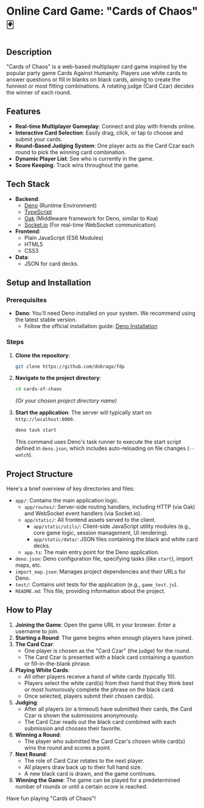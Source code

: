 # Online Card Game: "Cards of Chaos" 🃏

## Description

"Cards of Chaos" is a web-based multiplayer card game inspired by the popular party game Cards Against Humanity. Players use white cards to answer questions or fill in blanks on black cards, aiming to create the funniest or most fitting combinations. A rotating judge (Card Czar) decides the winner of each round.

## Features

*   **Real-time Multiplayer Gameplay**: Connect and play with friends online.
*   **Interactive Card Selection**: Easily drag, click, or tap to choose and submit your cards.
*   **Round-Based Judging System**: One player acts as the Card Czar each round to pick the winning card combination.
*   **Dynamic Player List**: See who is currently in the game.
*   **Score Keeping**: Track wins throughout the game.

## Tech Stack

*   **Backend**:
    *   [Deno](https://deno.land/) (Runtime Environment)
    *   [TypeScript](https://www.typescriptlang.org/)
    *   [Oak](https://oakserver.github.io/oak/) (Middleware framework for Deno, similar to Koa)
    *   [Socket.io](https://socket.io/) (For real-time WebSocket communication)
*   **Frontend**:
    *   Plain JavaScript (ES6 Modules)
    *   HTML5
    *   CSS3
*   **Data**:
    *   JSON for card decks.

## Setup and Installation

### Prerequisites

*   **Deno**: You'll need Deno installed on your system. We recommend using the latest stable version.
    *   Follow the official installation guide: [Deno Installation](https://deno.land/manual@v1.x/getting_started/installation)

### Steps

1.  **Clone the repository**:
    ```bash
    git clone https://github.com/dobraga/fdp
    ```

2.  **Navigate to the project directory**:
    ```bash
    cd cards-of-chaos 
    ```
    *(Or your chosen project directory name)*

3.  **Start the application**:
    The server will typically start on `http://localhost:8000`.
    ```bash
    deno task start
    ```
    This command uses Deno's task runner to execute the start script defined in `deno.json`, which includes auto-reloading on file changes (`--watch`).

## Project Structure

Here's a brief overview of key directories and files:

*   `app/`: Contains the main application logic.
    *   `app/routes/`: Server-side routing handlers, including HTTP (via Oak) and WebSocket event handlers (via Socket.io).
    *   `app/static/`: All frontend assets served to the client.
        *   `app/static/utils/`: Client-side JavaScript utility modules (e.g., core game logic, session management, UI rendering).
        *   `app/static/data/`: JSON files containing the black and white card decks.
    *   `app.ts`: The main entry point for the Deno application.
*   `deno.json`: Deno configuration file, specifying tasks (like `start`), import maps, etc.
*   `import_map.json`: Manages project dependencies and their URLs for Deno.
*   `test/`: Contains unit tests for the application (e.g., `game_test.js`).
*   `README.md`: This file, providing information about the project.

## How to Play

1.  **Joining the Game**: Open the game URL in your browser. Enter a username to join.
2.  **Starting a Round**: The game begins when enough players have joined.
3.  **The Card Czar**:
    *   One player is chosen as the "Card Czar" (the judge) for the round.
    *   The Card Czar is presented with a black card containing a question or fill-in-the-blank phrase.
4.  **Playing White Cards**:
    *   All other players receive a hand of white cards (typically 10).
    *   Players select the white card(s) from their hand that they think best or most humorously complete the phrase on the black card.
    *   Once selected, players submit their chosen card(s).
5.  **Judging**:
    *   After all players (or a timeout) have submitted their cards, the Card Czar is shown the submissions anonymously.
    *   The Card Czar reads out the black card combined with each submission and chooses their favorite.
6.  **Winning a Round**:
    *   The player who submitted the Card Czar's chosen white card(s) wins the round and scores a point.
7.  **Next Round**:
    *   The role of Card Czar rotates to the next player.
    *   All players draw back up to their full hand size.
    *   A new black card is drawn, and the game continues.
8.  **Winning the Game**: The game can be played for a predetermined number of rounds or until a certain score is reached.

Have fun playing "Cards of Chaos"!
